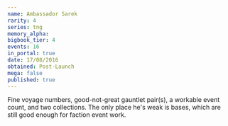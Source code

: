 ```yaml
---
name: Ambassador Sarek
rarity: 4
series: tng
memory_alpha:
bigbook_tier: 4
events: 16
in_portal: true
date: 17/08/2016
obtained: Post-Launch
mega: false
published: true
---
```


Fine voyage numbers, good-not-great gauntlet pair(s), a workable event count, and two collections. The only place he's weak is bases, which are still good enough for faction event work.
